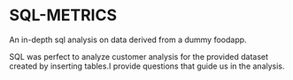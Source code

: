 # SQL-METRICS
An in-depth sql analysis on data derived from a dummy foodapp.


SQL was perfect to analyze customer analysis for the provided dataset created by inserting tables.I provide questions that guide us in the analysis.

